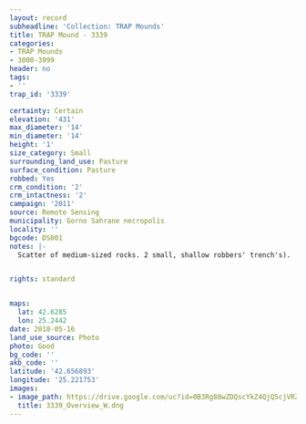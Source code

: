 ```yaml
---
layout: record
subheadline: 'Collection: TRAP Mounds'
title: TRAP Mound - 3339
categories:
- TRAP Mounds
- 3000-3999
header: no
tags:
- ''
trap_id: '3339'

certainty: Certain
elevation: '431'
max_diameter: '14'
min_diameter: '14'
height: '1'
size_category: Small
surrounding_land_use: Pasture
surface_condition: Pasture
robbed: Yes
crm_condition: '2'
crm_intactness: '2'
campaign: '2011'
source: Remote Sensing
municipality: Gorno Sahrane necropolis
locality: ''
bgcode: DS001
notes: |-
  Scatter of medium-sized rocks. 2 small, shallow robbers' trench's).


rights: standard


maps:
  lat: 42.6285
  lon: 25.2442
date: 2018-05-16
land_use_source: Photo
photo: Good
bg_code: ''
akb_code: ''
latitude: '42.656893'
longitude: '25.221753'
images:
- image_path: https://drive.google.com/uc?id=0B3Rg88wZDQscYkZ4QjQ5cjVRZW8
  title: 3339_Overview_W.dng
---
```

